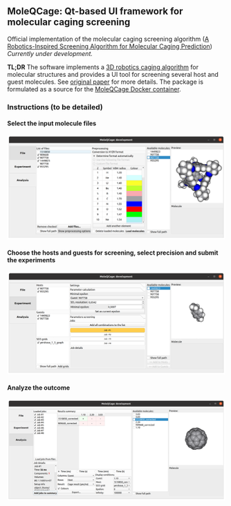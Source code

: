 ## MoleQCage: Qt-based UI framework for molecular caging screening

Official implementation of the molecular caging screening algorithm ([A Robotics-Inspired Screening Algorithm for Molecular Caging Prediction](https://pubs.acs.org/doi/10.1021/acs.jcim.9b00945))
_Currently under development._

**TL;DR** The software implements a [3D robotics caging algorithm](https://journals.sagepub.com/doi/full/10.1177/0278364920932996) for molecular structures and provides a UI tool for screening several host and guest molecules. See [original paper](https://pubs.acs.org/doi/10.1021/acs.jcim.9b00945) for more details. The package is formulated as a source for the [MoleQCage Docker container](https://hub.docker.com/repository/docker/dantrigne/moleqcage).

### Instructions (to be detailed)

#### Select the input molecule files
![Input](examples/input.png)

#### Choose the hosts and guests for screening, select precision and submit the experiments
![Setup](examples/submit.png)

#### Analyze the outcome
![Analysis](examples/analyze.png)
